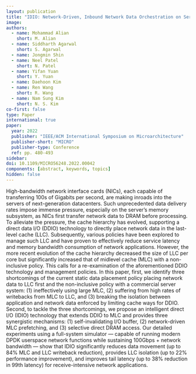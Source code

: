 ```yaml
---
layout: publication
title: "IDIO: Network-Driven, Inbound Network Data Orchestration on Server Processors"
image:
authors:
  - name: Mohammad Alian
    short: M. Alian
  - name: Siddharth Agarwal
    short: S. Agarwal
  - name: Jongmin Shin
  - name: Neel Patel
    short: N. Patel
  - name: Yifan Yuan
    short: Y. Yuan
  - name: Daehoon Kim
  - name: Ren Wang
    short: R. Wang
  - name: Nam Sung Kim
    short: N. S. Kim
co-first: false
type: Paper
international: true
paper:
  year: 2022
  publisher: "IEEE/ACM International Symposium on Microarchitecture"
  publisher-short: "MICRO"
  publisher-type: Conference
  ref: pp. 480-493
sidebar:
doi: 10.1109/MICRO56248.2022.00042
components: [abstract, keywords, topics]
hidden: false
---
```


High-bandwidth network interface cards (NICs), each capable of transferring 100s of Gigabits per second, are making inroads into the servers of next-generation datacenters. Such unprecedented data delivery rates impose immense pressure, especially on the server’s memory subsystem, as NICs first transfer network data to DRAM before processing. To alleviate the pressure, the cache hierarchy has evolved, supporting a direct data I/O (DDIO) technology to directly place network data in the last-level cache (LLC). Subsequently, various policies have been explored to manage such LLC and have proven to effectively reduce service latency and memory bandwidth consumption of network applications. However, the more recent evolution of the cache hierarchy decreased the size of LLC per core but significantly increased that of midlevel cache (MLC) with a non-inclusive policy. This calls for a re-examination of the aforementioned DDIO technology and management policies. In this paper, first, we identify three shortcomings of the current static data placement policy placing network data to LLC first and the non-inclusive policy with a commercial server system: (1) ineffectively using large MLC, (2) suffering from high rates of writebacks from MLC to LLC, and (3) breaking the isolation between application and network data enforced by limiting cache ways for DDIO. Second, to tackle the three shortcomings, we propose an intelligent direct I/O (IDIO) technology that extends DDIO to MLC and provides three synergistic mechanisms: (1) self-invalidating I/O buffer, (2) network-driven MLC prefetching, and (3) selective direct DRAM access. Our detailed experiments using a full-system simulator — capable of running modern DPDK userspace network functions while sustaining 100Gbps + network bandwidth — show that IDIO significantly reduces data movement (up to 84% MLC and LLC writeback reduction), provides LLC isolation (up to 22% performance improvement), and improves tail latency (up to 38% reduction in 99th latency) for receive-intensive network applications.